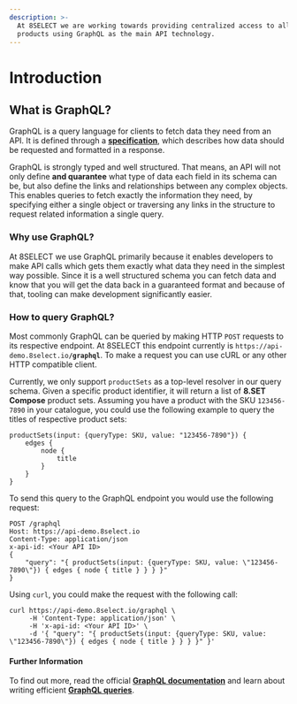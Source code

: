```yaml
---
description: >-
  At 8SELECT we are working towards providing centralized access to all of our
  products using GraphQL as the main API technology.
---
```


# Introduction

## What is GraphQL?

GraphQL is a query language for clients to fetch data they need from an API. It is defined through a [**specification**](http://spec.graphql.org), which describes how data should be requested and formatted in a response. 

GraphQL is strongly typed and well structured. That means, an API will not only define **and quarantee** what type of data each field in its schema can be, but also define the links and relationships between any complex objects. This enables queries to fetch exactly the information they need, by specifying either a single object or traversing any links in the structure to request related information a single query.

### Why use GraphQL?

At 8SELECT we use GraphQL primarily because it enables developers to make API calls which gets them exactly what data they need in the simplest way possible. Since it is a well structured schema you can fetch data and know that you will get the data back in a guaranteed format and because of that, tooling can make development significantly easier.

### How to query GraphQL?

Most commonly GraphQL can be queried by making HTTP `POST` requests to its respective endpoint. At 8SELECT this endpoint currently is `https://api-demo.8select.io`**`/graphql`**. To make a request you can use cURL or any other HTTP compatible client.

Currently, we only support `productSets` as a top-level resolver in our query schema. Given a specific product identifier, it will return a list of **8.SET Compose** product sets. Assuming you have a product with the SKU `123456-7890` in your catalogue,  you could use the following example to query the titles of respective product sets:

```text
productSets(input: {queryType: SKU, value: "123456-7890"}) {
    edges {
        node {
            title
        }
    }
}
```

To send this query to the GraphQL endpoint you would use the following request:

```text
POST /graphql
Host: https://api-demo.8select.io
Content-Type: application/json
x-api-id: <Your API ID>
{
    "query": "{ productSets(input: {queryType: SKU, value: \"123456-7890\"}) { edges { node { title } } } }"
}
```

Using `curl`, you could make the request with the following call:

```text
curl https://api-demo.8select.io/graphql \
     -H 'Content-Type: application/json' \
     -H 'x-api-id: <Your API ID>' \
     -d '{ "query": "{ productSets(input: {queryType: SKU, value: \"123456-7890\"}) { edges { node { title } } } }" }'
```

#### Further Information

To find out more, read the official [**GraphQL documentation**](https://graphql.org/learn/) and learn about writing efficient [**GraphQL queries**](https://graphql.org/learn/queries/). 



